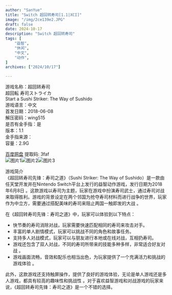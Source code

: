 ```yaml
---
author: "SanYue"
title: "Switch 超回转寿司[1.1|XCI]"
image: "/img/2ce139e2.JPG"
draft: false
date: 2024-10-17
description: "Switch 超回转寿司"
tags: [
    "益智",
    "休闲",
    "中文",
    "动作",
]
archives: ["2024/10/17"]

---
```


游戏名称：超回转寿司  
超回転 寿司ストライカ  
Start a Sushi Striker: The Way of Sushido  
游戏语言：中文  
首发日期：2018-06-08  
解压密码：wing515  
是否有金手指：是  
版本：1.1  
金手指来源：  
容量：2.9G

[百度网盘](https://pan.baidu.com/s/1IGcD5ikEjEggfv2Ea-9jQA) 提取码: 3faf  
![图片1](/img/bebed77f.JPG)![图片2](/img/bf25be6e.JPG)![图片3](/img/d4829588.jpg)  

游戏简介  
《超回转寿司先锋：寿司之道》（Sushi Striker: The Way of Sushido）是一款由任天堂开发并在Nintendo Switch平台上发行的益智动作游戏，发行日期为2018年6月8日 。这款游戏以寿司为主题，玩家在游戏中扮演寿司武士，通过寿司对战来取得胜利。游戏的背景设定在两个邻国为抢夺寿司材料而进行战争的世界，玩家作为中立方，需要通过搭配美味的寿司来阻止两国一触即发的大战 。

在《超回转寿司先锋：寿司之道》中，玩家可以体验到以下特点：
- 快节奏的寿司消除对战，玩家需要快速匹配相同的寿司来攻击对手。
- 丰富的单人剧情模式，玩家可以挑战不同的角色和故事任务。
- 支持多人对战模式，玩家可以与朋友进行本地或在线对战，互相扔寿司。
- 游戏还包含了双人对战，不同的寿司所带来的技能多种多样，非常适合好友对战 。
- 游戏画面流畅，音效和配乐也相当出色，为玩家提供了一个充满活力和挑战的游戏体验 。

此外，这款游戏还支持触屏操作，提供了良好的游戏体验，无论是单人游戏还是多人游戏，都具有较高的趣味性和挑战性 。对于喜欢益智游戏和对战游戏的玩家来说，《超回转寿司先锋：寿司之道》是一个不错的选择。
